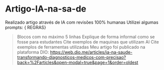 # Artigo-IA-na-sa-de
Realizado artigo através de IA com revisões 100% humanas
Utilizei algumas prompts:
{ REGRAS}
> Blocos com no máximo 5 linhas
> Explique de forma informal como se fosse para estudantes
> Cite exemplos de maquinas que utilizam AI
> Cite exemplos de ferramentas utilizadas
Meu artigo foi publicado na plataforma DIO:
> https://web.dio.me/articles/ia-na-saude-transformando-diagnosticos-medicos-com-precisao?back=%2Farticles&open-modal=true&page=1&order=oldest
